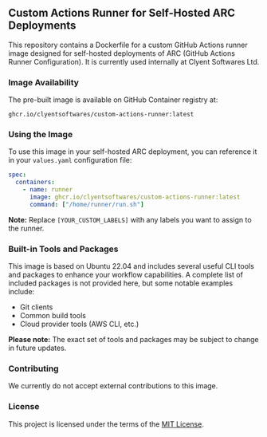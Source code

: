 ## Custom Actions Runner for Self-Hosted ARC Deployments

This repository contains a Dockerfile for a custom GitHub Actions runner image designed for self-hosted deployments of ARC (GitHub Actions Runner Configuration). It is currently used internally at Clyent Softwares Ltd.

### Image Availability

The pre-built image is available on GitHub Container registry at:

```
ghcr.io/clyentsoftwares/custom-actions-runner:latest
```

### Using the Image

To use this image in your self-hosted ARC deployment, you can reference it in your `values.yaml` configuration file:

```yaml
spec:
  containers:
    - name: runner
      image: ghcr.io/clyentsoftwares/custom-actions-runner:latest
      command: ["/home/runner/run.sh"]
```

**Note:** Replace `[YOUR_CUSTOM_LABELS]` with any labels you want to assign to the runner.

### Built-in Tools and Packages

This image is based on Ubuntu 22.04 and includes several useful CLI tools and packages to enhance your workflow capabilities. A complete list of included packages is not provided here, but some notable examples include:

* Git clients
* Common build tools
* Cloud provider tools (AWS CLI, etc.)

**Please note:** The exact set of tools and packages may be subject to change in future updates.

### Contributing

We currently do not accept external contributions to this image.

### License

This project is licensed under the terms of the [MIT License](https://opensource.org/licenses/MIT).
